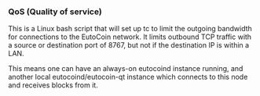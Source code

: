 ### QoS (Quality of service) ###

This is a Linux bash script that will set up tc to limit the outgoing bandwidth for connections to the EutoCoin network. It limits outbound TCP traffic with a source or destination port of 8767, but not if the destination IP is within a LAN.

This means one can have an always-on eutocoind instance running, and another local eutocoind/eutocoin-qt instance which connects to this node and receives blocks from it.
